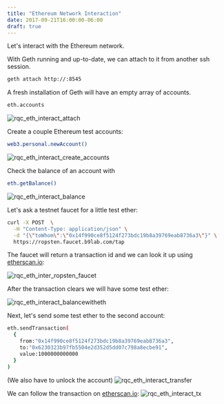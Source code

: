 ```yaml
---
title: "Ethereum Network Interaction"
date: 2017-09-21T16:00:00-06:00
draft: true
---
```

Let's interact with the Ethereum network.

With Geth running and up-to-date, we can attach to it from another ssh session.

```bash
geth attach http://:8545
```

A fresh installation of Geth will have an empty array of accounts.

```bash
eth.accounts
```

![rqc_eth_interact_attach](http://s3.amazonaws.com/rqcassets/rqc_eth_interact_attach.png)

Create a couple Ethereum test accounts:

```bash
web3.personal.newAccount()
```

![rqc_eth_interact_create_accounts](http://s3.amazonaws.com/rqcassets/rqc_eth_interact_create_accounts.png)

Check the balance of an account with
```bash
eth.getBalance()
```

![rqc_eth_interact_balance](http://s3.amazonaws.com/rqcassets/rqc_eth_interact_balance.png)


Let's ask a testnet faucet for a little test ether:
```bash
curl -X POST  \
  -H "Content-Type: application/json" \
  -d "{\"toWhom\":\"0x14f990ce8f5124f273bdc19b8a39769eab8736a3\"}" \
  https://ropsten.faucet.b9lab.com/tap
```

The faucet will return a transaction id and we can look it up using
<a href="https://ropsten.etherscan.io/tx/0x0dfd0f77f55c48313acff83284f4d97505e598273791c6de95761e386a0caef2" target="_blank">etherscan.io</a>:

![rqc_eth_inter_ropsten_faucet](http://s3.amazonaws.com/rqcassets/rqc_eth_inter_ropsten_faucet.png)

After the transaction clears we will have some test ether:

![rqc_eth_interact_balancewitheth](http://s3.amazonaws.com/rqcassets/rqc_eth_interact_balancewitheth.png)

Next, let's send some test ether to the second account:

```bash
eth.sendTransaction(
  {
    from:"0x14f990ce8f5124f273bdc19b8a39769eab8736a3",
    to:"0x6230323b97fb5504e2d352d5dd07c798a8ecbe91",
    value:1000000000000
  }
)
```

(We also have to unlock the account)
![rqc_eth_interact_transfer](http://s3.amazonaws.com/rqcassets/rqc_eth_interact_transfer.png)

We can follow the transaction on <a href="https://ropsten.etherscan.io/tx/0x301f949ba0304b750f339dad5cdf93c366e539bca42664348871e309fa8d654b" target="_blank">etherscan.io</a>:
![rqc_eth_interact_tx](http://s3.amazonaws.com/rqcassets/rqc_eth_interact_tx.png)

